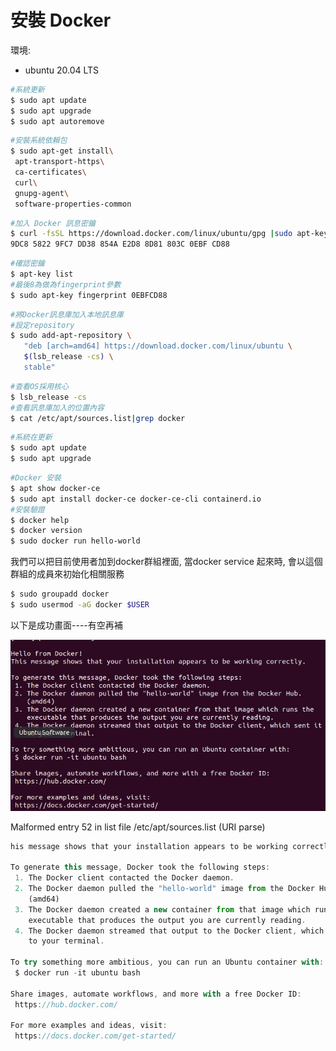 # 安裝 Docker

環境:
- ubuntu 20.04 LTS

```bash
#系統更新
$ sudo apt update
$ sudo apt upgrade
$ sudo apt autoremove
```

```bash
#安裝系統依賴包
$ sudo apt-get install\
 apt-transport-https\
 ca-certificates\
 curl\
 gnupg-agent\
 software-properties-common
```

```bash
#加入 Docker 訊息密鑰
$ curl -fsSL https://download.docker.com/linux/ubuntu/gpg |sudo apt-key add -
9DC8 5822 9FC7 DD38 854A E2D8 8D81 803C 0EBF CD88
```

```bash
#確認密鑰
$ apt-key list
#最後8為做為fingerprint參數
$ sudo apt-key fingerprint 0EBFCD88
```

```bash
#將Docker訊息庫加入本地訊息庫
#設定repository
$ sudo add-apt-repository \
   "deb [arch=amd64] https://download.docker.com/linux/ubuntu \
   $(lsb_release -cs) \
   stable"
```

```bash
#查看OS採用核心
$ lsb_release -cs
#查看訊息庫加入的位置內容
$ cat /etc/apt/sources.list|grep docker
```

```bash
#系統在更新
$ sudo apt update
$ sudo apt upgrade
```

```bash
#Docker 安裝
$ apt show docker-ce
$ sudo apt install docker-ce docker-ce-cli containerd.io
#安裝驗證
$ docker help
$ docker version
$ sudo docker run hello-world
```

我們可以把目前使用者加到docker群組裡面, 當docker service 起來時, 會以這個群組的成員來初始化相關服務

```Bash
$ sudo groupadd docker
$ sudo usermod -aG docker $USER
```

以下是成功畫面----有空再補

![alt tag](https://github.com/shihjosh/kube_test/blob/master/Docker/images/im_01.jpg)

Malformed entry 52 in list file /etc/apt/sources.list (URI parse)

```jsx
his message shows that your installation appears to be working correctly.

To generate this message, Docker took the following steps:
 1. The Docker client contacted the Docker daemon.
 2. The Docker daemon pulled the "hello-world" image from the Docker Hub.
    (amd64)
 3. The Docker daemon created a new container from that image which runs the
    executable that produces the output you are currently reading.
 4. The Docker daemon streamed that output to the Docker client, which sent it
    to your terminal.

To try something more ambitious, you can run an Ubuntu container with:
 $ docker run -it ubuntu bash

Share images, automate workflows, and more with a free Docker ID:
 https://hub.docker.com/

For more examples and ideas, visit:
 https://docs.docker.com/get-started/
```
